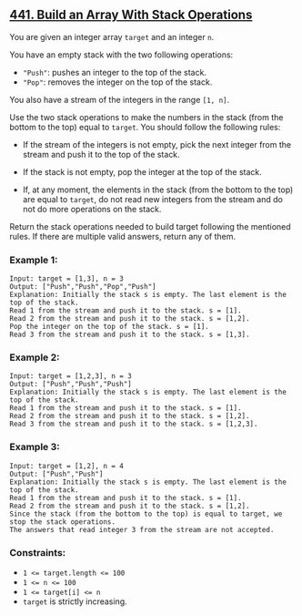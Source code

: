 ## [441. Build an Array With Stack Operations](https://leetcode.com/problems/build-an-array-with-stack-operations/)

You are given an integer array `target` and an integer `n`.

You have an empty stack with the two following operations:

- `"Push"`: pushes an integer to the top of the stack.
- `"Pop"`: removes the integer on the top of the stack.

You also have a stream of the integers in the range `[1, n]`.

Use the two stack operations to make the numbers in the stack (from the bottom to the top) equal to `target`. You should follow the following rules:

- If the stream of the integers is not empty, pick the next integer from the stream and push it to the top of the stack.

- If the stack is not empty, pop the integer at the top of the stack.

- If, at any moment, the elements in the stack (from the bottom to the top) are equal to `target`, do not read new integers from the stream and do not do more operations on the stack.

Return the stack operations needed to build target following the mentioned rules. If there are multiple valid answers, return any of them.

### Example 1:

```
Input: target = [1,3], n = 3
Output: ["Push","Push","Pop","Push"]
Explanation: Initially the stack s is empty. The last element is the top of the stack.
Read 1 from the stream and push it to the stack. s = [1].
Read 2 from the stream and push it to the stack. s = [1,2].
Pop the integer on the top of the stack. s = [1].
Read 3 from the stream and push it to the stack. s = [1,3].
```

### Example 2:

```
Input: target = [1,2,3], n = 3
Output: ["Push","Push","Push"]
Explanation: Initially the stack s is empty. The last element is the top of the stack.
Read 1 from the stream and push it to the stack. s = [1].
Read 2 from the stream and push it to the stack. s = [1,2].
Read 3 from the stream and push it to the stack. s = [1,2,3].
```

### Example 3:

```
Input: target = [1,2], n = 4
Output: ["Push","Push"]
Explanation: Initially the stack s is empty. The last element is the top of the stack.
Read 1 from the stream and push it to the stack. s = [1].
Read 2 from the stream and push it to the stack. s = [1,2].
Since the stack (from the bottom to the top) is equal to target, we stop the stack operations.
The answers that read integer 3 from the stream are not accepted.
```

### Constraints:

- `1 <= target.length <= 100`
- `1 <= n <= 100`
- `1 <= target[i] <= n`
- `target` is strictly increasing.
